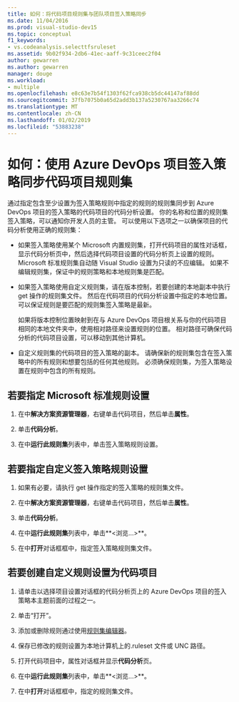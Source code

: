 ```yaml
---
title: 如何：将代码项目规则集与团队项目签入策略同步
ms.date: 11/04/2016
ms.prod: visual-studio-dev15
ms.topic: conceptual
f1_keywords:
- vs.codeanalysis.selecttfsruleset
ms.assetid: 9b02f934-2db6-41ec-aaff-9c31ceec2f04
author: gewarren
ms.author: gewarren
manager: douge
ms.workload:
- multiple
ms.openlocfilehash: e8c63e7b54f1303f62fca938cb5dc44147af88dd
ms.sourcegitcommit: 37fb7075b0a65d2add3b137a5230767aa3266c74
ms.translationtype: MT
ms.contentlocale: zh-CN
ms.lasthandoff: 01/02/2019
ms.locfileid: "53883238"
---
```

# <a name="how-to-synchronize-code-project-rule-sets-with-an-azure-devops-project-check-in-policy"></a>如何：使用 Azure DevOps 项目签入策略同步代码项目规则集

通过指定包含至少设置为签入策略规则中指定的规则的规则集同步到 Azure DevOps 项目的签入策略的代码项目的代码分析设置。 你的名称和位置的规则集签入策略，可以通知你开发人员的主管。 可以使用以下选项之一以确保项目的代码分析使用正确的规则集：

-   如果签入策略使用某个 Microsoft 内置规则集，打开代码项目的属性对话框，显示代码分析页中，然后选择代码项目设置的代码分析页上设置的规则。 Microsoft 标准规则集自动随 Visual Studio 设置为只读的不应编辑。 如果不编辑规则集，保证中的规则策略和本地规则集是匹配。

-   如果签入策略使用自定义规则集，请在版本控制，若要创建的本地副本中执行 get 操作的规则集文件。 然后在代码项目的代码分析设置中指定的本地位置。 可以保证规则是要匹配的规则集签入策略是最新。

     如果将版本控制位置映射到在与 Azure DevOps 项目根关系与你的代码项目相同的本地文件夹中，使用相对路径来设置规则的位置。 相对路径可确保代码分析的代码项目设置，可以移动到其他计算机。

-   自定义规则集的代码项目的签入策略的副本。 请确保新的规则集包含在签入策略中的所有规则和想要包括的任何其他规则。 必须确保规则集，为签入策略设置在规则中包含的所有规则。

## <a name="to-specify-a-microsoft-standard-rule-set"></a>若要指定 Microsoft 标准规则设置

1.  在中**解决方案资源管理器**，右键单击代码项目，然后单击**属性**。

2.  单击**代码分析**。

3.  在中**运行此规则集**列表中，单击签入策略规则设置。

## <a name="to-specify-a-custom-check-in-policy-rule-set"></a>若要指定自定义签入策略规则设置

1.  如果有必要，请执行 get 操作指定的签入策略的规则集文件。

2.  在中**解决方案资源管理器**，右键单击代码项目，然后单击**属性**。

3.  单击**代码分析**。

4.  在中**运行此规则集**列表中，单击**\<浏览...>**。

5.  在中**打开**对话框框中，指定签入策略规则集文件。

## <a name="to-create-a-custom-rule-set-for-a-code-project"></a>若要创建自定义规则设置为代码项目

1.  请单击以选择项目设置对话框的代码分析页上的 Azure DevOps 项目的签入策略本主题前面的过程之一。

2.  单击“打开”。

3.  添加或删除规则通过使用[规则集编辑器](../code-quality/working-in-the-code-analysis-rule-set-editor.md)。

4.  保存已修改的规则设置为本地计算机上的.ruleset 文件或 UNC 路径。

5.  打开代码项目中，属性对话框并显示**代码分析**页。

6.  在中**运行此规则集**列表中，单击**\<浏览...>**。

7.  在中**打开**对话框框中，指定的规则集文件。